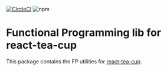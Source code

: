 [![CircleCI](https://circleci.com/gh/vankeisb/tea-cup-fp/tree/develop.svg?style=shield)](https://app.circleci.com/pipelines/github/vankeisb/tea-cup-fp)
![npm](https://img.shields.io/npm/v/tea-cup-fp)

# Functional Programming lib for react-tea-cup

This package contains the FP utilities for [react-tea-cup](https://github.com/vankeisb/react-tea-cup).
